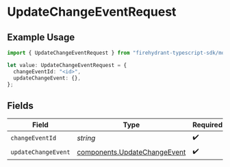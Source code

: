 # UpdateChangeEventRequest

## Example Usage

```typescript
import { UpdateChangeEventRequest } from "firehydrant-typescript-sdk/models/operations";

let value: UpdateChangeEventRequest = {
  changeEventId: "<id>",
  updateChangeEvent: {},
};
```

## Fields

| Field                                                                        | Type                                                                         | Required                                                                     | Description                                                                  |
| ---------------------------------------------------------------------------- | ---------------------------------------------------------------------------- | ---------------------------------------------------------------------------- | ---------------------------------------------------------------------------- |
| `changeEventId`                                                              | *string*                                                                     | :heavy_check_mark:                                                           | N/A                                                                          |
| `updateChangeEvent`                                                          | [components.UpdateChangeEvent](../../models/components/updatechangeevent.md) | :heavy_check_mark:                                                           | N/A                                                                          |